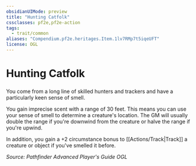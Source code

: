 ```yaml
---
obsidianUIMode: preview
title: "Hunting Catfolk"
cssclasses: pf2e,pf2e-action
tags:
  - trait/common
aliases: "Compendium.pf2e.heritages.Item.1lv7RMp7t5iqeUFT"
license: OGL
---
```

# Hunting Catfolk

### 






You come from a long line of skilled hunters and trackers and have a particularly keen sense of smell.

You gain imprecise scent with a range of 30 feet. This means you can use your sense of smell to determine a creature's location. The GM will usually double the range if you're downwind from the creature or halve the range if you're upwind.

In addition, you gain a +2 circumstance bonus to [[Actions/Track|Track]] a creature or object if you've smelled it before.

*Source: Pathfinder Advanced Player's Guide*
*OGL*